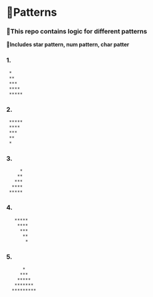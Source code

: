 # 🚀Patterns

<h3>🌱This repo contains logic for different patterns</h3>

<b>🌟Includes star pattern, num pattern, char patter </b>

<h3>1️.</h3>

     *
     **
     ***
     ****
     *****

<h3>2.</h3>

     *****
     ****
     ***
     **
     *

<h3>3.</h3>

         *
        **
       ***
      ****
     *****
 
 <h3>4.</h3>
 
       *****
        ****
         ***
          **
           *
           
  <h3>5.</h3>
  
          *
         ***
        *****
       *******
      *********
